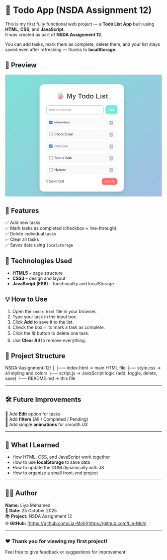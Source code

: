 # 📝 Todo App (NSDA Assignment 12)
This is my first fully functional web project — a **Todo List App** built using **HTML**, **CSS**, and **JavaScript**.  
It was created as part of **NSDA Assignment 12**.

You can add tasks, mark them as complete, delete them, and your list stays saved even after refreshing — thanks to **localStorage**.

## 🌟 Preview

![Project Screenshot](screenshot.png)

## 🚀 Features

✅ Add new tasks  
✅ Mark tasks as completed (checkbox + line-through)  
✅ Delete individual tasks  
✅ Clear all tasks  
✅ Saves data using `localStorage`  

## 🧩 Technologies Used

- **HTML5** – page structure  
- **CSS3** – design and layout  
- **JavaScript (ES6)** – functionality and localStorage  

## 💡 How to Use

1. Open the `index.html` file in your browser.  
2. Type your task in the input box.  
3. Click **Add** to save it to the list.  
4. Check the box ✅ to mark a task as complete.  
5. Click the 🗑️ button to delete one task.  
6. Use **Clear All** to remove everything.

## 📁 Project Structure

NSDA-Assignment-12/
│
├── index.html → main HTML file
├── style.css → all styling and colors
├── script.js → JavaScript logic (add, toggle, delete, save)
└── README.md → this file

---

## 🛠️ Future Improvements

🔹 Add **Edit** option for tasks  
🔹 Add **filters** (All / Completed / Pending)  
🔹 Add simple **animations** for smooth UX  

---

## 🧠 What I Learned

- How HTML, CSS, and JavaScript work together  
- How to use **localStorage** to save data  
- How to update the DOM dynamically with JS  
- How to organize a small front-end project  

---

## 👩‍💻 Author

**Name:** Liya Mehamed  
📅 **Date:** 25 October 2025  
📚 **Project:** NSDA Assignment 12  
🌐 **GitHub:** [https://github.com/Lia-Moh](https://github.com/Lia-Moh)

---

### ❤️ Thank you for viewing my first project!
Feel free to give feedback or suggestions for improvement!
